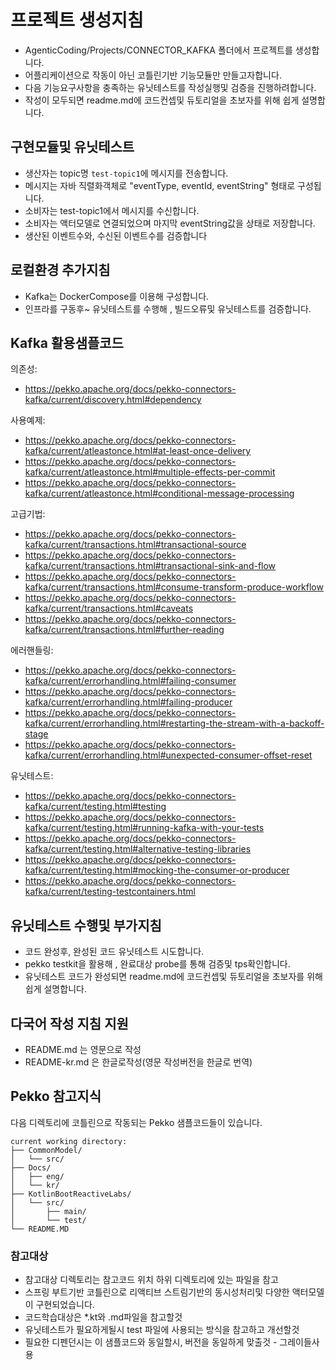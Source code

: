 
# 프로젝트 생성지침
- AgenticCoding/Projects/CONNECTOR_KAFKA 폴더에서 프로젝트를 생성합니다.
- 어플리케이션으로 작동이 아닌 코틀린기반 기능모듈만 만들고자합니다.
- 다음 기능요구사항을 충족하는 유닛테스트를 작성실행및 검증을 진행하려합니다.
- 작성이 모두되면 readme.md에 코드컨셉및 듀토리얼을 초보자를 위해 쉽게 설명합니다.

## 구현모듈및 유닛테스트
- 생산자는 topic명 `test-topic1`에 메시지를 전송합니다.
- 메시지는 자바 직렬화객체로 "eventType, eventId, eventString" 형태로 구성됩니다.
- 소비자는 test-topic1에서 메시지를 수신합니다.
- 소비자는 액터모델로 연결되었으며 마지막 eventString값을 상태로 저장합니다.
- 생산된 이벤트수와, 수신된 이벤트수를 검증합니다

## 로컬환경 추가지침
- Kafka는 DockerCompose를 이용해 구성합니다.
- 인프라를 구동후~ 유닛테스트를 수행해 , 빌드오류및 유닛테스트를 검증합니다.


## Kafka 활용샘플코드
의존성:
- https://pekko.apache.org/docs/pekko-connectors-kafka/current/discovery.html#dependency

사용예제:
- https://pekko.apache.org/docs/pekko-connectors-kafka/current/atleastonce.html#at-least-once-delivery
- https://pekko.apache.org/docs/pekko-connectors-kafka/current/atleastonce.html#multiple-effects-per-commit
- https://pekko.apache.org/docs/pekko-connectors-kafka/current/atleastonce.html#conditional-message-processing

고급기법:
- https://pekko.apache.org/docs/pekko-connectors-kafka/current/transactions.html#transactional-source
- https://pekko.apache.org/docs/pekko-connectors-kafka/current/transactions.html#transactional-sink-and-flow
- https://pekko.apache.org/docs/pekko-connectors-kafka/current/transactions.html#consume-transform-produce-workflow
- https://pekko.apache.org/docs/pekko-connectors-kafka/current/transactions.html#caveats
- https://pekko.apache.org/docs/pekko-connectors-kafka/current/transactions.html#further-reading

에러핸들링:
- https://pekko.apache.org/docs/pekko-connectors-kafka/current/errorhandling.html#failing-consumer
- https://pekko.apache.org/docs/pekko-connectors-kafka/current/errorhandling.html#failing-producer
- https://pekko.apache.org/docs/pekko-connectors-kafka/current/errorhandling.html#restarting-the-stream-with-a-backoff-stage
- https://pekko.apache.org/docs/pekko-connectors-kafka/current/errorhandling.html#unexpected-consumer-offset-reset

유닛테스트:
- https://pekko.apache.org/docs/pekko-connectors-kafka/current/testing.html#testing
- https://pekko.apache.org/docs/pekko-connectors-kafka/current/testing.html#running-kafka-with-your-tests
- https://pekko.apache.org/docs/pekko-connectors-kafka/current/testing.html#alternative-testing-libraries
- https://pekko.apache.org/docs/pekko-connectors-kafka/current/testing.html#mocking-the-consumer-or-producer
- https://pekko.apache.org/docs/pekko-connectors-kafka/current/testing-testcontainers.html


## 유닛테스트 수행및 부가지침
- 코드 완성후, 완성된 코드 유닛테스트 시도합니다.
- pekko testkit을 활용해 , 완료대상 probe를 통해 검증및 tps확인합니다.
- 유닛테스트 코드가 완성되면 readme.md에 코드컨셉및 듀토리얼을 초보자를 위해 쉽게 설명합니다.

## 다국어 작성 지침 지원
- README.md 는 영문으로 작성
- README-kr.md 은 한글로작성(영문 작성버전을 한글로 번역)

## Pekko 참고지식

다음 디렉토리에 코틀린으로 작동되는 Pekko 샘플코드들이 있습니다.

```
current working directory:
├── CommonModel/
│   └── src/
├── Docs/
│   ├── eng/
│   └── kr/
├── KotlinBootReactiveLabs/
│   └── src/
│       ├── main/
│       └── test/
└── README.MD
```

### 참고대상
- 참고대상 디렉토리는 참고코드 위치 하위 디렉토리에 있는 파일을 참고
- 스프링 부트기반 코틀린으로 리액티브 스트림기반의 동시성처리및 다양한 액터모델이 구현되었습니다.
- 코드학습대상은 *.kt와 .md파일을 참고할것
- 유닛테스트가 필요하게될시 test 파일에 사용되는 방식을 참고하고 개선할것
- 필요한 디펜던시는 이 샘플코드와 동일할시, 버전을 동일하게 맞출것 - 그레이들사용